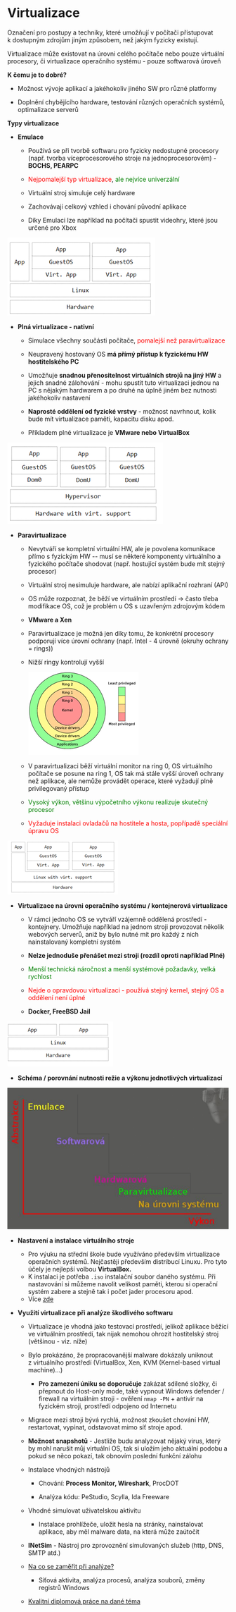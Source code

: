 # Virtualizace

Označení pro postupy a techniky, které umožňují v počítači přistupovat k dostupným zdrojům jiným způsobem, než jakým fyzicky existují.

Virtualizace může existovat na úrovni celého počítače nebo pouze virtuální procesory, či virtualizace operačního systému - pouze softwarová úroveň

**K čemu je to dobré?**

-   Možnost vývoje aplikací a jakéhokoliv jiného SW pro různé platformy

-   Doplnění chybějícího hardware, testování různých operačních systémů, optimalizace serverů

**Typy virtualizace**

-   **Emulace**

    -   Používá se při tvorbě softwaru pro fyzicky nedostupné procesory (např. tvorba víceprocesorového stroje na jednoprocesorovém) - **BOCHS, PEARPC**

    -   <span style='color:red'>Nejpomalejší typ virtualizace</span>, <span style='color:green'>ale nejvíce univerzální</span>

    -   Virtuální stroj simuluje celý hardware

    -   Zachovávají celkový vzhled i chování původní aplikace

    -   Díky Emulaci lze například na počítači spustit videohry, které jsou určené pro Xbox

![emulace](./Images/13-emulace.png)



-   **Plná virtualizace - nativní**

    -   Simulace všechny součásti počítače, <span style='color:red'>pomalejší než paravirtualizace</span>

    -   Neupravený hostovaný OS **má přímý přístup k fyzickému HW hostitelského PC**

    -   Umožňuje **snadnou přenositelnost virtuálních strojů na jiný HW** a jejich snadné zálohování - mohu spustit tuto virtualizaci jednou na PC s nějakým hardwarem a po druhé na úplně jiném bez nutnosti jakéhokoliv nastavení

    -   **Naprosté oddělení od fyzické vrstvy** - možnost navrhnout, kolik bude mít virtualizace paměti, kapacitu disku apod.

    -   Příkladem plné virtualizace je **VMware nebo VirtualBox**

![emulace](./Images/13-plna.png)



-   **Paravirtualizace**

    - Nevytváří se kompletní virtuální HW, ale je povolena komunikace přímo s fyzickým HW -- musí se některé komponenty virtuálního a fyzického počítače shodovat (např. hostující systém bude mít stejný procesor)

    - Virtuální stroj nesimuluje hardware, ale nabízí aplikační rozhraní (API)

    - OS může rozpoznat, že běží ve virtuálním prostředí -\> často třeba modifikace OS, což je problém u OS s uzavřeným zdrojovým kódem

    - **VMware a Xen**

    - Paravirtualizace je možná jen díky tomu, že konkrétní procesory podporují více úrovní ochrany (např. Intel - 4 úrovně (okruhy ochrany = rings))

    - Nižší ringy kontrolují vyšší
    
      ![emulace](./Images/13-ringy.png)
    
    - V paravirtualizaci běží virtuální monitor na ring 0, OS virtuálního počítače se posune na ring 1, OS tak má stále vyšší úroveň ochrany než aplikace, ale nemůže provádět operace, které vyžadují plně privilegovaný přístup
    
    - <span style='color:green'>Vysoký výkon, většinu výpočetního výkonu realizuje skutečný procesor</span>
    
    - <span style='color:red'>Vyžaduje instalaci ovladačů na hostitele a hosta, popřípadě speciální úpravu OS</span>

![para](./Images/13-para.png)



-   **Virtualizace na úrovni operačního systému / kontejnerová virtualizace**
    -   V rámci jednoho OS se vytváří vzájemně oddělená prostředí - kontejnery. Umožňuje například na jednom stroji provozovat několik webových serverů, aniž by bylo nutné mít pro každý z nich nainstalovaný kompletní systém
        
    -   **Nelze jednoduše přenášet mezi stroji (rozdíl oproti například Plné)**
        
    -   <span style='color:green'>Menší technická náročnost a menší systémové požadavky, velká rychlost</span>
        
    -   <span style='color:red'>Nejde o opravdovou virtualizaci - používá stejný kernel, stejný OS a oddělení není úplné</span>
        
    -   **Docker, FreeBSD Jail**

![para](./Images/13-kontejnerova.png)



- **Schéma / porovnání nutnosti režie a výkonu jednotlivých virtualizací**

![para](./Images/13-schema.png)



-   **Nastavení a instalace virtuálního stroje**

    -   Pro výuku na střední škole bude využíváno především virtualizace operačních systémů. Nejčastěji především distribucí Linuxu. Pro tyto účely je nejlepší volbou **VirtualBox.**
    -   K instalaci je potřeba `.iso` instalační soubor daného systému. Při nastavování si můžeme navolit velikost paměti, kterou si operační systém zabere a stejně tak i počet jader procesoru apod.
    -   Více [zde](https://www.youtube.com/watch?v=x5MhydijWmc)



-   **Využití virtualizace při analýze škodlivého softwaru**

    -   Virtualizace je vhodná jako testovací prostředí, jelikož aplikace běžící ve virtuálním prostředí, tak nijak nemohou ohrozit hostitelský stroj (většinou - viz. níže)

    -   Bylo prokázáno, že propracovanější malware dokázaly uniknout z virtuálního prostředí (VirtualBox, Xen, KVM (Kernel-based virtual machine)...)

        -   **Pro zamezení úniku se doporučuje** zakázat sdílené složky, či přepnout do Host-only mode, také vypnout Windows defender / firewall na virtuálním stroji - ověření `nmap -PN` + antivir na fyzickém stroji, prostředí odpojeno od Internetu

    -   Migrace mezi stroji bývá rychlá, možnost zkoušet chování HW, restartovat, vypínat, odstavovat mimo síť stroje apod.

    -   **Možnost snapshotů** - Jestliže budu analyzovat nějaký virus, který by mohl narušit můj virtuální OS, tak si uložím jeho aktuální podobu a pokud se něco pokazí, tak obnovím poslední funkční zálohu

    -   Instalace vhodných nástrojů

        -   Chování: **Process Monitor, Wireshark**, ProcDOT

        -   Analýza kódu: PeStudio, Scylla, Ida Freeware

    -   Vhodné simulovat uživatelskou aktivitu

        -   Instalace prohlížeče, uložit hesla na stránky, nainstalovat aplikace, aby měl malware data, na která může zaútočit

    -   **INetSim** - Nástroj pro zprovoznění simulovaných služeb (http, DNS, SMTP atd.)

    -   <u>Na co se zaměřit při analýze?</u>
        -   Síťová aktivita, analýza procesů, analýza souborů, změny registrů Windows
    -   [Kvalitní diplomová práce na dané téma](https://theses.cz/id/warm57/4642893)
